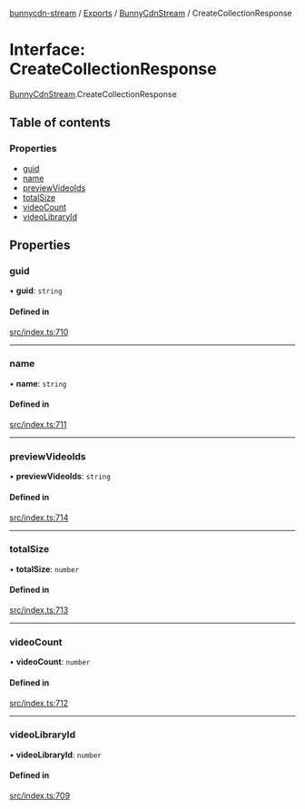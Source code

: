[bunnycdn-stream](../README.md) / [Exports](../modules.md) / [BunnyCdnStream](../modules/BunnyCdnStream.md) / CreateCollectionResponse

# Interface: CreateCollectionResponse

[BunnyCdnStream](../modules/BunnyCdnStream.md).CreateCollectionResponse

## Table of contents

### Properties

- [guid](BunnyCdnStream.CreateCollectionResponse.md#guid)
- [name](BunnyCdnStream.CreateCollectionResponse.md#name)
- [previewVideoIds](BunnyCdnStream.CreateCollectionResponse.md#previewvideoids)
- [totalSize](BunnyCdnStream.CreateCollectionResponse.md#totalsize)
- [videoCount](BunnyCdnStream.CreateCollectionResponse.md#videocount)
- [videoLibraryId](BunnyCdnStream.CreateCollectionResponse.md#videolibraryid)

## Properties

### guid

• **guid**: `string`

#### Defined in

[src/index.ts:710](https://github.com/dan-online/bunnycdn-stream/blob/26b06e1/src/index.ts#L710)

___

### name

• **name**: `string`

#### Defined in

[src/index.ts:711](https://github.com/dan-online/bunnycdn-stream/blob/26b06e1/src/index.ts#L711)

___

### previewVideoIds

• **previewVideoIds**: `string`

#### Defined in

[src/index.ts:714](https://github.com/dan-online/bunnycdn-stream/blob/26b06e1/src/index.ts#L714)

___

### totalSize

• **totalSize**: `number`

#### Defined in

[src/index.ts:713](https://github.com/dan-online/bunnycdn-stream/blob/26b06e1/src/index.ts#L713)

___

### videoCount

• **videoCount**: `number`

#### Defined in

[src/index.ts:712](https://github.com/dan-online/bunnycdn-stream/blob/26b06e1/src/index.ts#L712)

___

### videoLibraryId

• **videoLibraryId**: `number`

#### Defined in

[src/index.ts:709](https://github.com/dan-online/bunnycdn-stream/blob/26b06e1/src/index.ts#L709)
